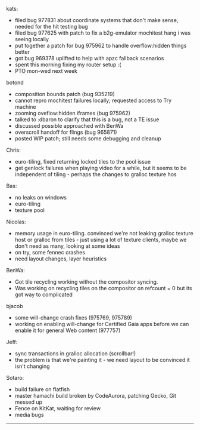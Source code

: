 kats:
* filed bug 977831 about coordinate systems that don't make sense, needed for the hit testing bug
* filed bug 977625 with patch to fix a b2g-emulator mochitest hang i was seeing locally
* put together a patch for bug 975962 to handle overflow:hidden things better
* got bug 969378 uplifted to help with apzc fallback scenarios
* spent this morning fixing my router setup :(
* PTO mon-wed next week

botond
* composition bounds patch (bug 935219)
* cannot repro mochitest failures locally; requested access to Try machine
* zooming oveflow:hidden iframes (bug 975962)
* talked to :dbaron to clarify that this is a bug, not a TE issue
* discussed possible approached with BenWa
* overscroll handoff for flings (bug 965871)
* posted WIP patch; still needs some debugging and cleanup

Chris:
* euro-tiling, fixed returning locked tiles to the pool issue
* get genlock failures when playing video for a while, but it seems to be independent of tiling - perhaps the changes to gralloc texture hos

Bas:
* no leaks on windows
* euro-tiling
* texture pool

Nicolas:
* memory usage in euro-tiling.  convinced we're not leaking gralloc texture host or gralloc from tiles - just using a lot of texture clients, maybe we don't need as many, looking at some ideas
* on try, some fennec crashes
* need layout changes, layer heuristics

BenWa:
* Got tile recycling working without the compositor syncing.
* Was working on recycling tiles on the compositor on refcount = 0 but its got way to complicated

bjacob
* some will-change crash fixes (975769, 975789)
* working on enabling will-change for Certified Gaia apps before we can enable it for general Web content (977757)

Jeff:
* sync transactions in gralloc allocation (scrollbar!)
* the problem is that we're painting it - we need layout to be convinced it isn't changing

Sotaro:
* build failure on flatfish
* master hamachi build broken by CodeAurora, patching Gecko, Git messed up
* Fence on KitKat, waiting for review
* media bugs

________________


